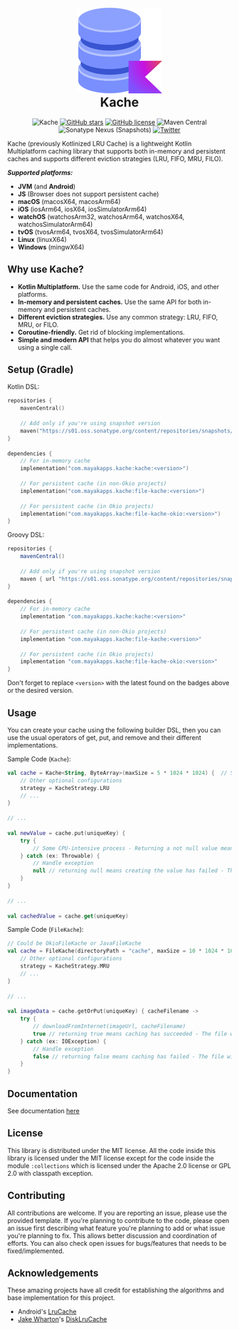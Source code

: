 <br />

<!--suppress HtmlDeprecatedAttribute -->
<div align="center">
    <img src="docs/images/kache-logo.png" alt="Logo"/>
</div>

<!--suppress HtmlDeprecatedAttribute -->
<h1 align="center" style="margin-top: 0;">Kache</h1>

<!--suppress HtmlDeprecatedAttribute -->
<div align="center">

![Kache](https://img.shields.io/badge/ache-blue?logo=kotlin)
[![GitHub stars](https://img.shields.io/github/stars/MayakaApps/LruKache)](https://github.com/MayakaApps/LruKache/stargazers)
[![GitHub license](https://img.shields.io/github/license/MayakaApps/LruKache)](https://github.com/MayakaApps/LruKache/blob/main/LICENSE)
![Maven Central](https://img.shields.io/maven-central/v/com.mayakapps.kache/kache)
![Sonatype Nexus (Snapshots)](https://img.shields.io/nexus/s/com.mayakapps.kache/kache?server=https%3A%2F%2Fs01.oss.sonatype.org)
[![Twitter](https://img.shields.io/twitter/url?style=social&url=https%3A%2F%2Fgithub.com%2FMayakaApps%2FKache)](https://twitter.com/intent/tweet?text=Kache%20is%20a%20lightweight%20caching%20library%20for%20Kotlin%20Multiplatform.%20Check%20it%20out.&url=https%3A%2F%2Fgithub.com%2FMayakaApps%2FKache)

</div>

Kache (previously Kotlinized LRU Cache) is a lightweight Kotlin Multiplatform caching library that supports both
in-memory and persistent caches and supports different eviction strategies (LRU, FIFO, MRU, FILO).

***Supported platforms:***
* **JVM** (and **Android**)
* **JS** (Browser does not support persistent cache)
* **macOS** (macosX64, macosArm64)
* **iOS** (iosArm64, iosX64, iosSimulatorArm64)
* **watchOS** (watchosArm32, watchosArm64, watchosX64, watchosSimulatorArm64)
* **tvOS** (tvosArm64, tvosX64, tvosSimulatorArm64)
* **Linux** (linuxX64)
* **Windows** (mingwX64)

## Why use Kache?

* **Kotlin Multiplatform.** Use the same code for Android, iOS, and other platforms.
* **In-memory and persistent caches.** Use the same API for both in-memory and persistent caches.
* **Different eviction strategies.** Use any common strategy: LRU, FIFO, MRU, or FILO.
* **Coroutine-friendly.** Get rid of blocking implementations.
* **Simple and modern API** that helps you do almost whatever you want using a single call.

## Setup (Gradle)

Kotlin DSL:

```kotlin
repositories {
    mavenCentral()

    // Add only if you're using snapshot version
    maven("https://s01.oss.sonatype.org/content/repositories/snapshots/")
}

dependencies {
    // For in-memory cache
    implementation("com.mayakapps.kache:kache:<version>")

    // For persistent cache (in non-Okio projects)
    implementation("com.mayakapps.kache:file-kache:<version>")

    // For persistent cache (in Okio projects)
    implementation("com.mayakapps.kache:file-kache-okio:<version>")
}
```

Groovy DSL:

```groovy
repositories {
    mavenCentral()

    // Add only if you're using snapshot version
    maven { url "https://s01.oss.sonatype.org/content/repositories/snapshots/" }
}

dependencies {
    // For in-memory cache
    implementation "com.mayakapps.kache:kache:<version>"

    // For persistent cache (in non-Okio projects)
    implementation "com.mayakapps.kache:file-kache:<version>"

    // For persistent cache (in Okio projects)
    implementation "com.mayakapps.kache:file-kache-okio:<version>"
}
```

Don't forget to replace `<version>` with the latest found on the badges above or the desired version.

## Usage

You can create your cache using the following builder DSL, then you can use the usual operators of get, put, and remove
and their different implementations.

Sample Code (`Kache`):

```kotlin
val cache = Kache<String, ByteArray>(maxSize = 5 * 1024 * 1024) {  // 5 MB
    // Other optional configurations
    strategy = KacheStrategy.LRU
    // ...
}

// ...

val newValue = cache.put(uniqueKey) {
    try {
        // Some CPU-intensive process - Returning a not null value means success
    } catch (ex: Throwable) {
        // Handle exception
        null // returning null means creating the value has failed - The value (null) will not be cached
    }
}

// ...

val cachedValue = cache.get(uniqueKey)
```

Sample Code (`FileKache`):

```kotlin
// Could be OkioFileKache or JavaFileKache
val cache = FileKache(directoryPath = "cache", maxSize = 10 * 1024 * 1024) {
    // Other optional configurations
    strategy = KacheStrategy.MRU
    // ...
}

// ...

val imageData = cache.getOrPut(uniqueKey) { cacheFilename ->
    try {
        // downloadFromInternet(imageUrl, cacheFilename)
        true // returning true means caching has succeeded - The file will be kept
    } catch (ex: IOException) {
        // Handle exception
        false // returning false means caching has failed - The file will be deleted
    }
}
```

## Documentation

See documentation [here](https://mayakaapps.github.io/Kache/latest/)

## License

This library is distributed under the MIT license. All the code inside this library is licensed under the MIT license
except for the code inside the module `:collections` which is licensed under the Apache 2.0 license or GPL 2.0 with
classpath exception.

## Contributing

All contributions are welcome. If you are reporting an issue, please use the provided template. If you're planning to
contribute to the code, please open an issue first describing what feature you're planning to add or what issue you're
planning to fix. This allows better discussion and coordination of efforts. You can also check open issues for
bugs/features that needs to be fixed/implemented.

## Acknowledgements

These amazing projects have all credit for establishing the algorithms and base implementation for this project.

* Android's [LruCache](https://developer.android.com/reference/android/util/LruCache)
* [Jake Wharton](https://github.com/JakeWharton)'s [DiskLruCache](https://github.com/JakeWharton/DiskLruCache)